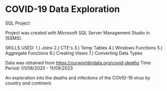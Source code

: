 # COVID-19 Data Exploration
SQL Project

Project was created with Microsoft SQL Server Management Studio in (SSMS).

SKILLS USED: 1.) Joins 2.) CTE's 3.) Temp Tables 4.) Windows Functions 5.) Aggregate Functions 6.) Creating Views 7.) Converting Data Types

Data was obtained from https://ourworldindata.org/covid-deaths Time Period: 01/08/2020 - 11/09/2023

An exploration into the deaths and infections of the COVID-19 virus by country and continent.
